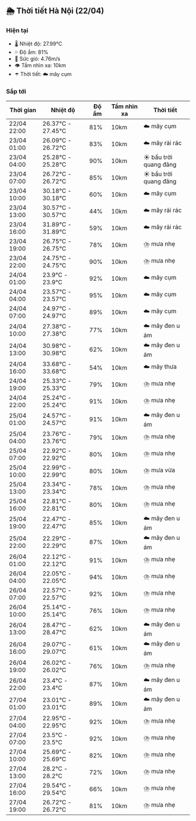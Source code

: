 ## 🌦️ Thời tiết Hà Nội (22/04)

### Hiện tại

- 🌡️ Nhiệt độ: 27.99℃
- 💦 Độ ẩm: 81%
- 💨 Sức gió: 4.76m/s
- 👁️ Tầm nhìn xa: 10km
- ☂️ Thời tiết: ☁️ mây cụm

### Sắp tới

| Thời gian | Nhiệt độ | Độ ẩm | Tầm nhìn xa | Thời tiết |
| --- | --- | --- | --- | --- |
| 22/04 22:00 | 26.37℃ - 27.45℃ | 81% | 10km | ☁️ mây cụm |
| 23/04 01:00 | 26.09℃ - 26.72℃ | 83% | 10km | ☁️ mây rải rác |
| 23/04 04:00 | 25.28℃ - 25.28℃ | 90% | 10km | ☀️ bầu trời quang đãng |
| 23/04 07:00 | 26.72℃ - 26.72℃ | 85% | 10km | ☀️ bầu trời quang đãng |
| 23/04 10:00 | 30.18℃ - 30.18℃ | 60% | 10km | ☁️ mây cụm |
| 23/04 13:00 | 30.57℃ - 30.57℃ | 44% | 10km | ☁️ mây rải rác |
| 23/04 16:00 | 31.89℃ - 31.89℃ | 59% | 10km | ☁️ mây rải rác |
| 23/04 19:00 | 26.75℃ - 26.75℃ | 78% | 10km | ⛈️ mưa nhẹ |
| 23/04 22:00 | 24.75℃ - 24.75℃ | 90% | 10km | ⛈️ mưa nhẹ |
| 24/04 01:00 | 23.9℃ - 23.9℃ | 92% | 10km | ☁️ mây cụm |
| 24/04 04:00 | 23.57℃ - 23.57℃ | 95% | 10km | ☁️ mây cụm |
| 24/04 07:00 | 24.97℃ - 24.97℃ | 89% | 10km | ☁️ mây cụm |
| 24/04 10:00 | 27.38℃ - 27.38℃ | 77% | 10km | ☁️ mây đen u ám |
| 24/04 13:00 | 30.98℃ - 30.98℃ | 62% | 10km | ☁️ mây đen u ám |
| 24/04 16:00 | 33.68℃ - 33.68℃ | 54% | 10km | ☁️ mây thưa |
| 24/04 19:00 | 25.33℃ - 25.33℃ | 79% | 10km | ⛈️ mưa nhẹ |
| 24/04 22:00 | 25.24℃ - 25.24℃ | 91% | 10km | ⛈️ mưa nhẹ |
| 25/04 01:00 | 24.57℃ - 24.57℃ | 91% | 10km | ☁️ mây đen u ám |
| 25/04 04:00 | 23.76℃ - 23.76℃ | 79% | 10km | ⛈️ mưa nhẹ |
| 25/04 07:00 | 22.92℃ - 22.92℃ | 80% | 10km | ⛈️ mưa nhẹ |
| 25/04 10:00 | 22.99℃ - 22.99℃ | 80% | 10km | ⛈️ mưa vừa |
| 25/04 13:00 | 23.34℃ - 23.34℃ | 78% | 10km | ⛈️ mưa nhẹ |
| 25/04 16:00 | 22.81℃ - 22.81℃ | 80% | 10km | ⛈️ mưa nhẹ |
| 25/04 19:00 | 22.47℃ - 22.47℃ | 85% | 10km | ☁️ mây đen u ám |
| 25/04 22:00 | 22.29℃ - 22.29℃ | 87% | 10km | ☁️ mây đen u ám |
| 26/04 01:00 | 22.12℃ - 22.12℃ | 91% | 10km | ⛈️ mưa nhẹ |
| 26/04 04:00 | 22.05℃ - 22.05℃ | 94% | 10km | ⛈️ mưa nhẹ |
| 26/04 07:00 | 22.57℃ - 22.57℃ | 92% | 10km | ⛈️ mưa nhẹ |
| 26/04 10:00 | 25.14℃ - 25.14℃ | 76% | 10km | ⛈️ mưa nhẹ |
| 26/04 13:00 | 28.47℃ - 28.47℃ | 62% | 10km | ☁️ mây đen u ám |
| 26/04 16:00 | 29.07℃ - 29.07℃ | 61% | 10km | ☁️ mây đen u ám |
| 26/04 19:00 | 26.02℃ - 26.02℃ | 76% | 10km | ⛈️ mưa nhẹ |
| 26/04 22:00 | 23.4℃ - 23.4℃ | 87% | 10km | ☁️ mây đen u ám |
| 27/04 01:00 | 23.01℃ - 23.01℃ | 89% | 10km | ☁️ mây đen u ám |
| 27/04 04:00 | 22.95℃ - 22.95℃ | 92% | 10km | ⛈️ mưa nhẹ |
| 27/04 07:00 | 23.5℃ - 23.5℃ | 92% | 10km | ⛈️ mưa nhẹ |
| 27/04 10:00 | 25.69℃ - 25.69℃ | 82% | 10km | ⛈️ mưa nhẹ |
| 27/04 13:00 | 28.2℃ - 28.2℃ | 72% | 10km | ⛈️ mưa nhẹ |
| 27/04 16:00 | 29.54℃ - 29.54℃ | 66% | 10km | ⛈️ mưa nhẹ |
| 27/04 19:00 | 26.72℃ - 26.72℃ | 81% | 10km | ⛈️ mưa nhẹ |
